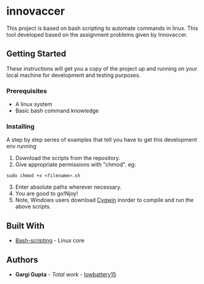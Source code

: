 # innovaccer

This project is based on bash scripting to automate commands in linux. This tool developed based on the assignment problems given by Innovaccer.

## Getting Started

These instructions will get you a copy of the project up and running on your local machine for development and testing purposes.

### Prerequisites

- A linux system
- Basic bash command knowledge

### Installing

A step by step series of examples that tell you have to get this development env running

1. Download the scripts from the repository.
2. Give appropriate permissions with "chmod". eg:
```
sudo chmod +x <filename>.sh
```
3. Enter absolute paths wherever necessary.
4. You are good to go!Njoy!
5. Note, Windows users download [Cygwin](https://www.cygwin.com/) inorder to compile and run the above scripts.
## Built With

* [Bash-scripting](https://ryanstutorials.net/bash-scripting-tutorial/) - Linux core

## Authors

* **Gargi Gupta** - *Total work* - [lowbattery15](https://github.com/lowbattery15)
